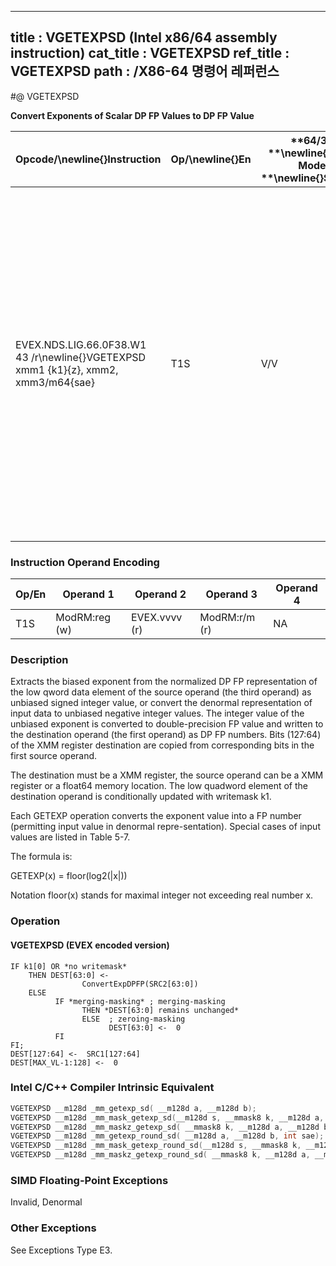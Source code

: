 ----------------------------
title : VGETEXPSD (Intel x86/64 assembly instruction)
cat_title : VGETEXPSD
ref_title : VGETEXPSD
path : /X86-64 명령어 레퍼런스
----------------------------
#@ VGETEXPSD

**Convert Exponents of Scalar DP FP Values to DP FP Value**

|**Opcode/**\newline{}**Instruction**|**Op/**\newline{}**En**|**64/32 **\newline{}**bit Mode **\newline{}**Support**|**CPUID **\newline{}**Feature **\newline{}**Flag**|**Description**|
|------------------------------------|-----------------------|------------------------------------------------------|--------------------------------------------------|---------------|
|EVEX.NDS.LIG.66.0F38.W1 43 /r\newline{}VGETEXPSD xmm1 {k1}{z}, xmm2, xmm3/m64{sae}|T1S|V/V|AVX512F|Convert the biased exponent (bits 62:52) of the low double-precision floating-point value in xmm3/m64 to a DP FP value representing unbiased integer exponent. Stores the result to the low 64-bit of xmm1 under the writemask k1 and merge with the other elements of xmm2.|
### Instruction Operand Encoding


|Op/En|Operand 1|Operand 2|Operand 3|Operand 4|
|-----|---------|---------|---------|---------|
|T1S|ModRM:reg (w)|EVEX.vvvv (r)|ModRM:r/m (r)|NA|
### Description


Extracts the biased exponent from the normalized DP FP representation of the low qword data element of the source operand (the third operand) as unbiased signed integer value, or convert the denormal representation of input data to unbiased negative integer values. The integer value of the unbiased exponent is converted to double-precision FP value and written to the destination operand (the first operand) as DP FP numbers. Bits (127:64) of the XMM register destination are copied from corresponding bits in the first source operand.

The destination must be a XMM register, the source operand can be a XMM register or a float64 memory location. The low quadword element of the destination operand is conditionally updated with writemask k1.

Each GETEXP operation converts the exponent value into a FP number (permitting input value in denormal repre-sentation). Special cases of input values are listed in Table 5-7.

The formula is:

GETEXP(x) = floor(log2(|x|)) 

Notation floor(x) stands for maximal integer not exceeding real number x. 


### Operation
#### VGETEXPSD (EVEX encoded version) 
```info-verb
IF k1[0] OR *no writemask*
    THEN DEST[63:0] <-
                ConvertExpDPFP(SRC2[63:0])
    ELSE 
          IF *merging-masking* ; merging-masking
                THEN *DEST[63:0] remains unchanged*
                ELSE  ; zeroing-masking
                      DEST[63:0] <-  0
          FI
FI;
DEST[127:64] <-  SRC1[127:64]
DEST[MAX_VL-1:128] <-  0
```

### Intel C/C++ Compiler Intrinsic Equivalent

```cpp
VGETEXPSD __m128d _mm_getexp_sd( __m128d a, __m128d b);
VGETEXPSD __m128d _mm_mask_getexp_sd(__m128d s, __mmask8 k, __m128d a, __m128d b);
VGETEXPSD __m128d _mm_maskz_getexp_sd( __mmask8 k, __m128d a, __m128d b);
VGETEXPSD __m128d _mm_getexp_round_sd( __m128d a, __m128d b, int sae);
VGETEXPSD __m128d _mm_mask_getexp_round_sd(__m128d s, __mmask8 k, __m128d a, __m128d b, int sae);
VGETEXPSD __m128d _mm_maskz_getexp_round_sd( __mmask8 k, __m128d a, __m128d b, int sae);
```
### SIMD Floating-Point Exceptions


Invalid, Denormal

### Other Exceptions


See Exceptions Type E3.

